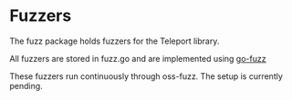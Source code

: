 # Fuzzers

The fuzz package holds fuzzers for the Teleport library.

All fuzzers are stored in fuzz.go and are implemented using [go-fuzz](https://github.com/dvyukov/go-fuzz)

These fuzzers run continuously through oss-fuzz. The setup is currently pending.
